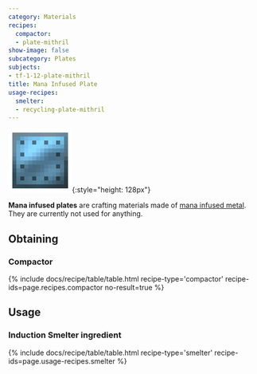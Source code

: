 ```yaml
---
category: Materials
recipes:
  compactor:
  - plate-mithril
show-image: false
subcategory: Plates
subjects:
- tf-1-12-plate-mithril
title: Mana Infused Plate
usage-recipes:
  smelter:
  - recycling-plate-mithril
---
```


![Mana infused plate](/assets/images/docs/1.12/thermal-foundation/plate-mithril.png){:style="height: 128px"}


**Mana infused plates** are crafting materials made of [mana infused
metal](../mana-infused-ingot/). They are currently not used for anything.


Obtaining
---------

### Compactor
{% include docs/recipe/table/table.html recipe-type='compactor' recipe-ids=page.recipes.compactor no-result=true %}


Usage
-----

### Induction Smelter ingredient
{% include docs/recipe/table/table.html recipe-type='smelter' recipe-ids=page.usage-recipes.smelter %}
